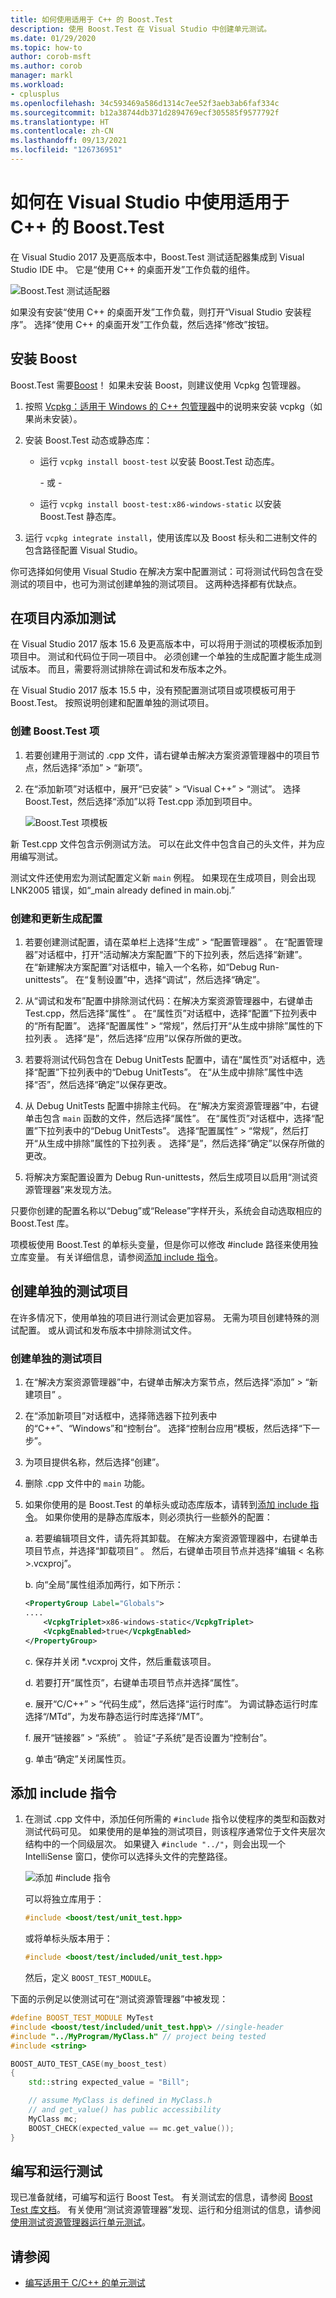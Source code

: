 ```yaml
---
title: 如何使用适用于 C++ 的 Boost.Test
description: 使用 Boost.Test 在 Visual Studio 中创建单元测试。
ms.date: 01/29/2020
ms.topic: how-to
author: corob-msft
ms.author: corob
manager: markl
ms.workload:
- cplusplus
ms.openlocfilehash: 34c593469a586d1314c7ee52f3aeb3ab6faf334c
ms.sourcegitcommit: b12a38744db371d2894769ecf305585f9577792f
ms.translationtype: HT
ms.contentlocale: zh-CN
ms.lasthandoff: 09/13/2021
ms.locfileid: "126736951"
---
```

# <a name="how-to-use-boosttest-for-c-in-visual-studio"></a>如何在 Visual Studio 中使用适用于 C++ 的 Boost.Test

在 Visual Studio 2017 及更高版本中，Boost.Test 测试适配器集成到 Visual Studio IDE 中。 它是“使用 C++ 的桌面开发”工作负载的组件。

![Boost.Test 测试适配器](media/cpp-boost-component.png)

如果没有安装“使用 C++ 的桌面开发”工作负载，则打开“Visual Studio 安装程序”。 选择“使用 C++ 的桌面开发”工作负载，然后选择“修改”按钮。

## <a name="install-boost"></a>安装 Boost

Boost.Test 需要[Boost](https://www.boost.org/)！ 如果未安装 Boost，则建议使用 Vcpkg 包管理器。

1. 按照 [Vcpkg：适用于 Windows 的 C++ 包管理器](/cpp/vcpkg)中的说明来安装 vcpkg（如果尚未安装）。

1. 安装 Boost.Test 动态或静态库：

    - 运行 `vcpkg install boost-test` 以安装 Boost.Test 动态库。

       \- 或 -

    - 运行 `vcpkg install boost-test:x86-windows-static` 以安装 Boost.Test 静态库。

1. 运行 `vcpkg integrate install`，使用该库以及 Boost 标头和二进制文件的包含路径配置 Visual Studio。

你可选择如何使用 Visual Studio 在解决方案中配置测试：可将测试代码包含在受测试的项目中，也可为测试创建单独的测试项目。 这两种选择都有优缺点。

## <a name="add-tests-inside-your-project"></a>在项目内添加测试

在 Visual Studio 2017 版本 15.6 及更高版本中，可以将用于测试的项模板添加到项目中。 测试和代码位于同一项目中。 必须创建一个单独的生成配置才能生成测试版本。 而且，需要将测试排除在调试和发布版本之外。

在 Visual Studio 2017 版本 15.5 中，没有预配置测试项目或项模板可用于 Boost.Test。 按照说明创建和配置单独的测试项目。

### <a name="create-a-boosttest-item"></a>创建 Boost.Test 项

1. 若要创建用于测试的 .cpp 文件，请右键单击解决方案资源管理器中的项目节点，然后选择“添加” > “新项”。

1. 在“添加新项”对话框中，展开“已安装” > “Visual C++” > “测试”。 选择 Boost.Test，然后选择“添加”以将 Test.cpp 添加到项目中。

   ![Boost.Test 项模板](media/boost_test_item_template.png)

新 Test.cpp 文件包含示例测试方法。 可以在此文件中包含自己的头文件，并为应用编写测试。

测试文件还使用宏为测试配置定义新 `main` 例程。 如果现在生成项目，则会出现 LNK2005 错误，如“_main already defined in main.obj.”

### <a name="create-and-update-build-configurations"></a>创建和更新生成配置

1. 若要创建测试配置，请在菜单栏上选择“生成” > “配置管理器” 。 在“配置管理器”对话框中，打开“活动解决方案配置”下的下拉列表，然后选择“新建”。 在“新建解决方案配置”对话框中，输入一个名称，如“Debug Run-unittests”。 在“复制设置”中，选择“调试”，然后选择“确定”。

1. 从“调试和发布”配置中排除测试代码：在解决方案资源管理器中，右键单击 Test.cpp，然后选择“属性” 。 在“属性页”对话框中，选择“配置”下拉列表中的“所有配置”。 选择“配置属性” > “常规”，然后打开“从生成中排除”属性的下拉列表  。 选择“是”，然后选择“应用”以保存所做的更改。

1. 若要将测试代码包含在 Debug UnitTests 配置中，请在“属性页”对话框中，选择“配置”下拉列表中的“Debug UnitTests”。 在“从生成中排除”属性中选择“否”，然后选择“确定”以保存更改。

1. 从 Debug UnitTests 配置中排除主代码。 在“解决方案资源管理器”中，右键单击包含 `main` 函数的文件，然后选择“属性”。 在“属性页”对话框中，选择“配置”下拉列表中的“Debug UnitTests”。 选择“配置属性” > “常规”，然后打开“从生成中排除”属性的下拉列表  。 选择“是”，然后选择“确定”以保存所做的更改。

1. 将解决方案配置设置为 Debug Run-unittests，然后生成项目以启用“测试资源管理器”来发现方法。

只要你创建的配置名称以“Debug”或“Release”字样开头，系统会自动选取相应的 Boost.Test 库。

项模板使用 Boost.Test 的单标头变量，但是你可以修改 #include 路径来使用独立库变量。 有关详细信息，请参阅[添加 include 指令](#add-include-directives)。

## <a name="create-a-separate-test-project"></a>创建单独的测试项目

在许多情况下，使用单独的项目进行测试会更加容易。 无需为项目创建特殊的测试配置。 或从调试和发布版本中排除测试文件。

### <a name="to-create-a-separate-test-project"></a>创建单独的测试项目

1. 在“解决方案资源管理器”中，右键单击解决方案节点，然后选择“添加” > “新建项目”  。

1. 在“添加新项目”对话框中，选择筛选器下拉列表中的“C++”、“Windows”和“控制台”。 选择“控制台应用”模板，然后选择“下一步”。

1. 为项目提供名称，然后选择“创建”。

1. 删除 .cpp 文件中的 `main` 功能。

1. 如果你使用的是 Boost.Test 的单标头或动态库版本，请转到[添加 include 指令](#add-include-directives)。 如果你使用的是静态库版本，则必须执行一些额外的配置：

   a. 若要编辑项目文件，请先将其卸载。 在解决方案资源管理器中，右键单击项目节点，并选择“卸载项目” 。 然后，右键单击项目节点并选择“编辑 < 名称\>.vcxproj”。

   b. 向“全局”属性组添加两行，如下所示：

    ```xml
    <PropertyGroup Label="Globals">
    ....
        <VcpkgTriplet>x86-windows-static</VcpkgTriplet>
        <VcpkgEnabled>true</VcpkgEnabled>
    </PropertyGroup>
    ```

   c. 保存并关闭 \*.vcxproj 文件，然后重载该项目。

   d. 若要打开“属性页”，右键单击项目节点并选择“属性”。

   e. 展开“C/C++” > “代码生成”，然后选择“运行时库”。 为调试静态运行时库选择“/MTd”，为发布静态运行时库选择“/MT”。

   f. 展开“链接器” > “系统” 。 验证“子系统”是否设置为“控制台”。

   g. 单击“确定”关闭属性页。

## <a name="add-include-directives"></a>添加 include 指令

1. 在测试 .cpp 文件中，添加任何所需的 `#include` 指令以使程序的类型和函数对测试代码可见。 如果使用的是单独的测试项目，则该程序通常位于文件夹层次结构中的一个同级层次。 如果键入 `#include "../"`，则会出现一个 IntelliSense 窗口，使你可以选择头文件的完整路径。

   ![添加 #include 指令](media/cpp-gtest-includes.png)

   可以将独立库用于：

   ```cpp
   #include <boost/test/unit_test.hpp>
   ```

   或将单标头版本用于：

   ```cpp
   #include <boost/test/included/unit_test.hpp>
   ```

   然后，定义 `BOOST_TEST_MODULE`。

下面的示例足以使测试可在“测试资源管理器”中被发现：

```cpp
#define BOOST_TEST_MODULE MyTest
#include <boost/test/included/unit_test.hpp\> //single-header
#include "../MyProgram/MyClass.h" // project being tested
#include <string>

BOOST_AUTO_TEST_CASE(my_boost_test)
{
    std::string expected_value = "Bill";

    // assume MyClass is defined in MyClass.h
    // and get_value() has public accessibility
    MyClass mc;
    BOOST_CHECK(expected_value == mc.get_value());
}
```

## <a name="write-and-run-tests"></a>编写和运行测试

现已准备就绪，可编写和运行 Boost Test。 有关测试宏的信息，请参阅 [Boost Test 库文档](https://www.boost.org/doc/libs/1_71_0/libs/test/doc/html/index.html)。 有关使用“测试资源管理器”发现、运行和分组测试的信息，请参阅[使用测试资源管理器运行单元测试](run-unit-tests-with-test-explorer.md)。

## <a name="see-also"></a>请参阅

- [编写适用于 C/C++ 的单元测试](writing-unit-tests-for-c-cpp.md)
